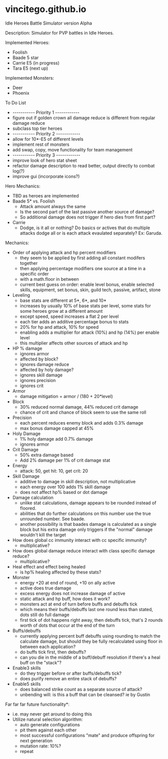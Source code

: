# vincitego.github.io
Idle Heroes Battle Simulator version Alpha


Description:
  Simulator for PVP battles in Idle Heroes. 
  
  
Implemented Heroes:
  * Foolish
  * Baade 5 star
  * Carrie E5 (in progress)
  * Tara E5 (next up)
  
  
Implemented Monsters:
  * Deer
  * Phoenix

  
To Do List
  * ----------- Priority 1 ------------
  * figure out if golden crown all damage reduce is different from regular damage reduce
  * subclass top tier heroes
  * ----------- Priority 2 ------------
  * allow for 10*-E5 of different levels
  * implement rest of monsters
  * add swap, copy, move functionality for team management
  * ----------- Priority 3 ------------
  * improve look of hero stat sheet
  * refactor damage description to read better, output directly to combat log(?)
  * improve gui (incorporate icons?)
  
  
Hero Mechanics:
  * TBD as heroes are implemented
  * Baade 5* vs. Foolish
    + Attack amount always the same
    + Is the second part of the last passive another source of damage?
    + So additional damage does not trigger if hero dies from first part?
  * Carrie
    + Dodge, is it all or nothing? Do basics or actives that do multiple attacks dodge all or is each attack evaulated separately? Ex: Garuda.
    

Mechanics:
  * Order of applying attack and hp percent modifiers
    + they seem to be applied by first adding all constant modifers together
    + then applying percentage modifiers one source at a time in a specific order 
    + with a math.floor in between
    + current best guess on order: enable level bonus, enable selected skills, equipment, set bonus, skin, guild tech, passive, artifact, stone
  * Leveling
    + base stats are different at 5*, 6*, and 10*
    + increases by usually 10% of base stats per level, some stats for some heroes grow at a different amount
    + except speed, speed increases a flat 2 per level
    + each tier adds an additive percentage bonus to stats
    + 20% for hp and attack, 10% for speed
    + enabling adds a multiplier for attack (10%) and hp (14%) per enable level
    + this multiplier affects other sources of attack and hp
  * HP % damage
    + ignores armor
    + affected by block?
    + ignores damage reduce
    + affected by holy damage?
    + ignores skill damage
    + ignores precision
    + ignores crit
  * Armor
    + damage mitigation = armor / (180 + 20*level)
  * Block
    + 30% reduced normal damage, 44% reduced crit damage
    + chance of crit and chance of block seem to use the same roll
  * Precision
    + each percent reduces enemy block and adds 0.3% damage 
    + max bonus damage capped at 45%
  * Holy Damage
    + 1% holy damage add 0.7% damage
    + ignores armor
  * Crit Damage
    + 50% extra damage based
    + Add 2% damage per 1% of crit damage stat
  * Energy
    + attack: 50, get hit: 10, get crit: 20
  * Skill Damage
    + additive to damage in skill description, not multiplicative
    + each energy over 100 adds 1% skill damage
    + does not affect hp% based or dot damage
  * Damage calculation
    + unlike stat calculations, damage appears to be rounded instead of floored.
    + abilities that do further calculations on this number use the true unrounded number. See baade.
    + another possibility is that baades damage is calculated as a single block but his extra damage only triggers if the "normal" damage wouldn't kill the target
  * How does global cc immunity interact with cc specific immunity?
    + multiplicative?
  * How does global damage reduce interact with class specific damage reduce?
    + multiplicative?
  * Heal effect and effect being healed
    + is hp% healing affected by these stats?
  * Monster 
    + energy +20 at end of round, +10 on ally active
    + active does true damage
    + excess energy does not increase damage of active
    + static attack and hp buff, how does it work?
    + monsters act at end of turn before buffs and debuffs tick
    + which means their buffs/debuffs last one round less than stated, dots still do full damage
    + first tick of dot happens right away, then debuffs tick, that's 2 rounds worth of dots that occur at the end of the turn
  * Buffs/debuffs
    + currently applying percent buff debuffs using rounding to match the calculate damage, but should they be fully recalculated using floor in between each application?
    + do buffs tick first, then debuffs?
    + can you die in the middle of a buff/debuff resolution if there's a heal buff on the "stack"?
  * Enable3 skills
    + do they trigger before or after buffs/debuffs tick?
    + does purify remove an entire stack of debuffs?
  * Enable5 skills
    + does balanced strike count as a separate source of attack?
    + unbending will: is this a buff that can be cleansed? ie by Gustin
  
  
Far far far future functionality*:
  * i.e. may never get around to doing this
  * Utilize natural selection algorithm:
    + auto generate configurations
    + pit them against each other
    + most successful configurations "mate" and produce offspring for next generation
    + mutation rate: 10%?
    + repeat